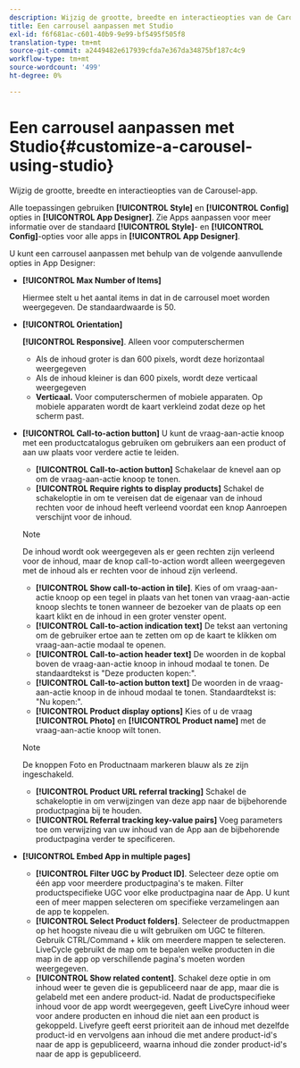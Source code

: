 ```yaml
---
description: Wijzig de grootte, breedte en interactieopties van de Carousel-app.
title: Een carrousel aanpassen met Studio
exl-id: f6f681ac-c601-40b9-9e99-bf5495f505f8
translation-type: tm+mt
source-git-commit: a2449482e617939cfda7e367da34875bf187c4c9
workflow-type: tm+mt
source-wordcount: '499'
ht-degree: 0%

---
```


# Een carrousel aanpassen met Studio{#customize-a-carousel-using-studio}

Wijzig de grootte, breedte en interactieopties van de Carousel-app.

Alle toepassingen gebruiken **[!UICONTROL Style]** en **[!UICONTROL Config]** opties in **[!UICONTROL App Designer]**. Zie Apps aanpassen voor meer informatie over de standaard **[!UICONTROL Style]**- en **[!UICONTROL Config]**-opties voor alle apps in **[!UICONTROL App Designer]**.

U kunt een carrousel aanpassen met behulp van de volgende aanvullende opties in App Designer:

* **[!UICONTROL Max Number of Items]**

   Hiermee stelt u het aantal items in dat in de carrousel moet worden weergegeven. De standaardwaarde is 50.

* **[!UICONTROL Orientation]**

   **[!UICONTROL Responsive]**. Alleen voor computerschermen

   * Als de inhoud groter is dan 600 pixels, wordt deze horizontaal weergegeven
   * Als de inhoud kleiner is dan 600 pixels, wordt deze verticaal weergegeven
   * **Verticaal.** Voor computerschermen of mobiele apparaten. Op mobiele apparaten wordt de kaart verkleind zodat deze op het scherm past.

* **[!UICONTROL Call-to-action button]** U kunt de vraag-aan-actie knoop met een productcatalogus gebruiken om gebruikers aan een product of aan uw plaats voor verdere actie te leiden.

   * **[!UICONTROL Call-to-action button]** Schakelaar de knevel aan op om de vraag-aan-actie knoop te tonen.
   * **[!UICONTROL Require rights to display products]** Schakel de schakeloptie in om te vereisen dat de eigenaar van de inhoud rechten voor de inhoud heeft verleend voordat een knop Aanroepen verschijnt voor de inhoud.

   >[!NOTE]
   >
   >De inhoud wordt ook weergegeven als er geen rechten zijn verleend voor de inhoud, maar de knop call-to-action wordt alleen weergegeven met de inhoud als er rechten voor de inhoud zijn verleend.

   * **[!UICONTROL Show call-to-action in tile]**. Kies of om vraag-aan-actie knoop op een tegel in plaats van het tonen van vraag-aan-actie knoop slechts te tonen wanneer de bezoeker van de plaats op een kaart klikt en de inhoud in een groter venster opent.
   * **[!UICONTROL Call-to-action indication text]** De tekst aan vertoning om de gebruiker ertoe aan te zetten om op de kaart te klikken om vraag-aan-actie modaal te openen.
   * **[!UICONTROL Call-to-action header text]** De woorden in de kopbal boven de vraag-aan-actie knoop in inhoud modaal te tonen. De standaardtekst is &quot;Deze producten kopen:&quot;.
   * **[!UICONTROL Call-to-action button text]** De woorden in de vraag-aan-actie knoop in de inhoud modaal te tonen. Standaardtekst is: &quot;Nu kopen:&quot;.
   * **[!UICONTROL Product display options]** Kies of u de vraag  **[!UICONTROL Photo]** en  **[!UICONTROL Product name]** met de vraag-aan-actie knoop wilt tonen.

   >[!NOTE]
   >
   >De knoppen Foto en Productnaam markeren blauw als ze zijn ingeschakeld.

   * **[!UICONTROL Product URL referral tracking]** Schakel de schakeloptie in om verwijzingen van deze app naar de bijbehorende productpagina bij te houden.
   * **[!UICONTROL Referral tracking key-value pairs]** Voeg parameters toe om verwijzing van uw inhoud van de App aan de bijbehorende productpagina verder te specificeren.



* **[!UICONTROL Embed App in multiple pages]**

   * **[!UICONTROL Filter UGC by Product ID]**. Selecteer deze optie om één app voor meerdere productpagina&#39;s te maken. Filter productspecifieke UGC voor elke productpagina naar de App. U kunt een of meer mappen selecteren om specifieke verzamelingen aan de app te koppelen.
   * **[!UICONTROL Select Product folders]**. Selecteer de productmappen op het hoogste niveau die u wilt gebruiken om UGC te filteren. Gebruik CTRL/Command + klik om meerdere mappen te selecteren. LiveCycle gebruikt de map om te bepalen welke producten in die map in de app op verschillende pagina&#39;s moeten worden weergegeven.
   * **[!UICONTROL Show related content]**. Schakel deze optie in om inhoud weer te geven die is gepubliceerd naar de app, maar die is gelabeld met een andere product-id. Nadat de productspecifieke inhoud voor de app wordt weergegeven, geeft LiveCyre inhoud weer voor andere producten en inhoud die niet aan een product is gekoppeld. Livefyre geeft eerst prioriteit aan de inhoud met dezelfde product-id en vervolgens aan inhoud die met andere product-id&#39;s naar de app is gepubliceerd, waarna inhoud die zonder product-id&#39;s naar de app is gepubliceerd.
